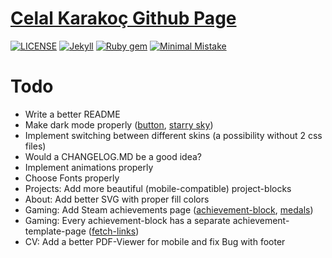 # [Celal Karakoç Github Page](https://ckarakoc.github.io)

[![LICENSE](https://img.shields.io/badge/license-MIT-lightgrey.svg)](https://raw.githubusercontent.com/ckarakoc/ckarakoc.github.io/master/LICENSE)
[![Jekyll](https://img.shields.io/badge/jekyll-v3.7-blue.svg)](https://jekyllrb.com/)
[![Ruby gem](https://img.shields.io/gem/v/minimal-mistakes-jekyll.svg)](https://rubygems.org/gems/minimal-mistakes-jekyll)
[![Minimal Mistake](https://img.shields.io/badge/minimal%20mistake-v4.23.0-blue)](https://github.com/mmistakes/minimal-mistakes)

# Todo
- Write a better README
- Make dark mode properly ([button](https://jsfiddle.net/ckarakoc/L4zrjb18/192/), [starry sky](https://codepen.io/sylvaingarnot/pen/LNJgaZ))
- Implement switching between different skins (a possibility without 2 css files)
- Would a CHANGELOG.MD be a good idea? 
- Implement animations properly
- Choose Fonts properly
- Projects: Add more beautiful (mobile-compatible) project-blocks
- About: Add better SVG with proper fill colors
- Gaming: Add Steam achievements page ([achievement-block](https://jsfiddle.net/ckarakoc/mj37gks1/67/), [medals](https://jsfiddle.net/ckarakoc/6s0jc2vd/137/))
- Gaming: Every achievement-block has a separate achievement-template-page ([fetch-links](https://jsfiddle.net/ckarakoc/y3gskjqt/10/))
- CV: Add a better PDF-Viewer for mobile and fix Bug with footer
